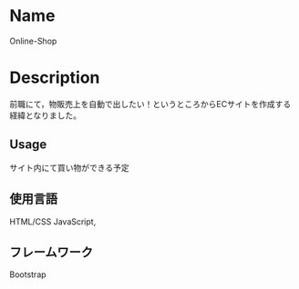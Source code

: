 # Name 
Online-Shop
# Description
前職にて，物販売上を自動で出したい！というところからECサイトを作成する経緯となりました。
## Usage
サイト内にて買い物ができる予定
## 使用言語 
HTML/CSS JavaScript,
## フレームワーク
Bootstrap
